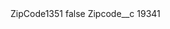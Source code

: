 <?xml version="1.0" encoding="UTF-8"?>
<CustomMetadata xmlns="http://soap.sforce.com/2006/04/metadata" xmlns:xsi="http://www.w3.org/2001/XMLSchema-instance" xmlns:xsd="http://www.w3.org/2001/XMLSchema">
    <label>ZipCode1351</label>
    <protected>false</protected>
    <values>
        <field>Zipcode__c</field>
        <value xsi:type="xsd:string">19341</value>
    </values>
</CustomMetadata>
